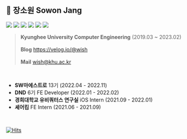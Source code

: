 ## 👾 장소원 Sowon Jang

<a href="https://developer.mozilla.org/en-US/docs/Web/JavaScript" target="_blank"><img src="https://img.shields.io/badge/JavaScript-F7DF1E?style=flat-square&logo=Javascript&logoColor=white"/></a>
<a href="https://www.typescriptlang.org/" target="_blank"><img src="https://img.shields.io/badge/TypeScript-3178C6?style=flat-square&logo=TypeScript&logoColor=white"/></a>
<a href="https://ko.reactjs.org/" target="_blank"><img src="https://img.shields.io/badge/React-61DAFB?style=flat-square&logo=React&logoColor=white"/></a>
<a href="https://reactnative.dev/" target="_blank"><img src="https://img.shields.io/badge/React Native-61DAFB?style=flat-square&logo=React&logoColor=white"/></a>
<a href="https://sass-lang.com/" target="_blank"><img src="https://img.shields.io/badge/Scss-CC6699?style=flat-square&logo=sass&logoColor=white"/></a>
<a href="https://docs.microsoft.com/en-us/microsoft-edge/progressive-web-apps-chromium/" target="_blank"><img src="https://img.shields.io/badge/PWA-5A0FC8?style=flat-square&logo=PWA&logoColor=white"/></a>


> **Kyunghee University Computer Engineering** (2019.03 ~ 2023.02)</br></br>
**Blog** https://velog.io/@wish</br></br>
**Mail** wish@khu.ac.kr

<br>
<!-- <a href="wish@khu.ac.kr" target="_blank"><img src="https://img.shields.io/badge/Mail-EA4335?style=flat-square&logo=Gmail&logoColor=white"/></a>
<a href="https://velog.io/@wish" target="_blank"><img src="https://img.shields.io/badge/Blog-20C997?style=flat-square&logo=Velog&logoColor=white"/></a>
 -->
 
* **SW마에스트로** 13기 (2022.04 - 2022.11)
* **DND** 6기 FE Developer (2022.01 - 2022.02)
* **경희대학교 유비쿼터스 연구실** iOS Intern (2021.09 - 2022.01)
* **셰어킴** FE Intern (2021.06 - 2021.09)



<br/>


[![Hits](https://hits.seeyoufarm.com/api/count/incr/badge.svg?url=https%3A%2F%2Fgithub.com%2Fwish0ne&count_bg=%2379C83D&title_bg=%23555555&icon=github.svg&icon_color=%23E7E7E7&title=hits&edge_flat=false)](https://hits.seeyoufarm.com)
